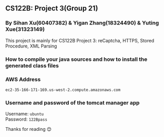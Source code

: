 ## CS122B: Project 3(Group 21)
### By Sihan Xu(60407382) & Yigan Zhang(18324490) & Yuting Xue(31323149)
  This project is mainly for CS122B Project 3: reCaptcha, HTTPS, Stored Procedure, XML Parsing
### How to compile your java sources and how to install the generated class files
 
  
### AWS Address
```
ec2-35-166-171-169.us-west-2.compute.amazonaws.com

```

### Username and password of the tomcat manager app
Username: `ubuntu`      
Password: `122Bpass`      

  Thanks for reading :blush:    
  
    
